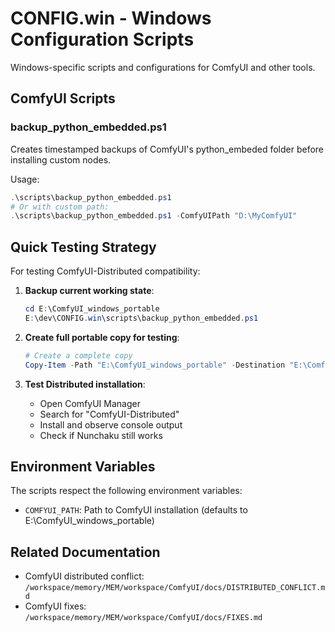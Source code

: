 # CONFIG.win - Windows Configuration Scripts

Windows-specific scripts and configurations for ComfyUI and other tools.

## ComfyUI Scripts

### backup_python_embedded.ps1
Creates timestamped backups of ComfyUI's python_embeded folder before installing custom nodes.

Usage:
```powershell
.\scripts\backup_python_embedded.ps1
# Or with custom path:
.\scripts\backup_python_embedded.ps1 -ComfyUIPath "D:\MyComfyUI"
```

## Quick Testing Strategy

For testing ComfyUI-Distributed compatibility:

1. **Backup current working state**:
   ```powershell
   cd E:\ComfyUI_windows_portable
   E:\dev\CONFIG.win\scripts\backup_python_embedded.ps1
   ```

2. **Create full portable copy for testing**:
   ```powershell
   # Create a complete copy
   Copy-Item -Path "E:\ComfyUI_windows_portable" -Destination "E:\ComfyUI_test_distributed" -Recurse
   ```

3. **Test Distributed installation**:
   - Open ComfyUI Manager
   - Search for "ComfyUI-Distributed"
   - Install and observe console output
   - Check if Nunchaku still works

## Environment Variables

The scripts respect the following environment variables:
- `COMFYUI_PATH`: Path to ComfyUI installation (defaults to E:\ComfyUI_windows_portable)

## Related Documentation

- ComfyUI distributed conflict: `/workspace/memory/MEM/workspace/ComfyUI/docs/DISTRIBUTED_CONFLICT.md`
- ComfyUI fixes: `/workspace/memory/MEM/workspace/ComfyUI/docs/FIXES.md`
